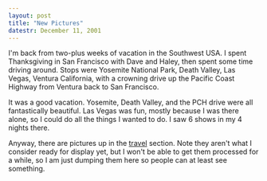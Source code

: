 ```yaml
---
layout: post
title: "New Pictures"
datestr: December 11, 2001
---
```


I'm back from two-plus weeks of vacation in the Southwest
USA. I spent Thanksgiving in San Francisco with Dave and Haley, then spent
some time driving around. Stops were Yosemite National Park, Death Valley,
Las Vegas, Ventura California, with a crowning drive up the Pacific Coast
Highway from Ventura back to San Francisco.

It was a good vacation. Yosemite, Death Valley, and the
PCH drive were all fantastically beautiful. Las Vegas was fun, mostly
because I was there alone, so I could do all the things I wanted to do.
I saw 6 shows in my 4 nights there.

Anyway, there are pictures up in the <a href="/photo/index.html">travel</a>
section. Note they aren't what I consider ready for display yet, but I won't
be able to get them processed for a while, so I am just dumping them here so
people can at least see something.
